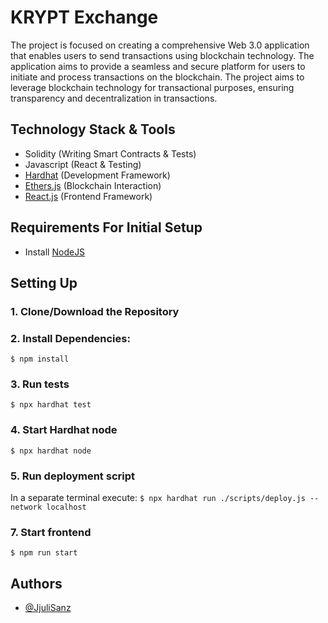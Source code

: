 # KRYPT Exchange

The project is focused on creating a comprehensive Web 3.0 application that enables users to send transactions using blockchain technology. The application aims to provide a seamless and secure platform for users to initiate and process transactions on the blockchain. The project aims to leverage blockchain technology for transactional purposes, ensuring transparency and decentralization in transactions.

## Technology Stack & Tools

- Solidity (Writing Smart Contracts & Tests)
- Javascript (React & Testing)
- [Hardhat](https://hardhat.org/) (Development Framework)
- [Ethers.js](https://docs.ethers.io/v5/) (Blockchain Interaction)
- [React.js](https://reactjs.org/) (Frontend Framework)

## Requirements For Initial Setup
- Install [NodeJS](https://nodejs.org/en/)

## Setting Up
### 1. Clone/Download the Repository

### 2. Install Dependencies:
`$ npm install`

### 3. Run tests
`$ npx hardhat test`

### 4. Start Hardhat node
`$ npx hardhat node`

### 5. Run deployment script
In a separate terminal execute:
`$ npx hardhat run ./scripts/deploy.js --network localhost`

### 7. Start frontend
`$ npm run start`

## Authors

- [@JjuliSanz ](https://github.com/JjuliSanz)

